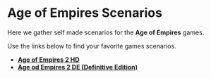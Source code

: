 # Age of Empires Scenarios

Here we gather self made scenarios for the **Age of Empires** games.

Use the links below to find your favorite games scenarios.
* [**Age of Empires 2 HD**][1]
* [**Age od Empires 2 DE (Definitive Edition)**][2]




[1]: https://github.com/wbommel/aoe2-scenarios/AoE2HD "AoE2HD"
[2]: https://github.com/wbommel/aoe2-scenarios/AoE2DE "AoE2DE"